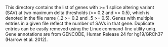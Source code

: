 This directory contains the list of genes with >= 1 splice altering variant (SAV) at two maximum delta thresholds (>= 0.2 and >= 0.5), which is denoted in the file name (_2 >= 0.2 and _5 >= 0.5). Genes with multiple entries in a given file reflect the number of SAVs in that gene. Duplicate entries can be easily removed using the Linux command-line utility uniq. Gene annotations are from GENCODE, Human Release 24 for hg19/GRCh37 (Harrow et al. 2012). 
